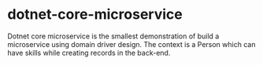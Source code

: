 # dotnet-core-microservice
Dotnet core microservice is the smallest demonstration of build a microservice using domain driver design. The context is a Person which can have skills while creating records in the back-end.
